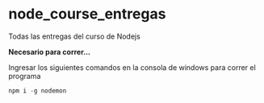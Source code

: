 # node_course_entregas
Todas las entregas del curso de Nodejs

**Necesario para correr...**

Ingresar los siguientes comandos en la consola de windows para correr el programa
```javascript
npm i -g nodemon
```
